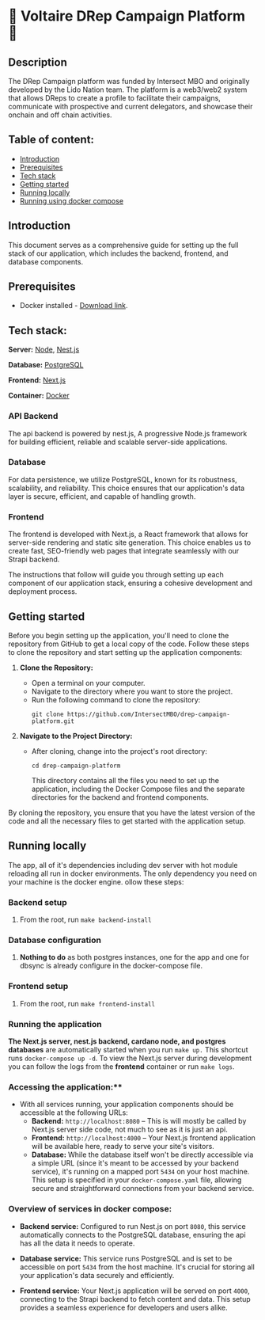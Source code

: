 # 🚀 Voltaire DRep Campaign Platform 🚀

## Description
The DRep Campaign platform was funded by Intersect MBO and originally developed by the Lido Nation team.
The platform is a web3/web2 system that allows DReps to create a profile to facilitate their campaigns,
communicate with prospective and current delegators, and showcase their onchain and off chain activities.

## Table of content:

- [Introduction](#introduction)
- [Prerequisites](#prerequisites)
- [Tech stack](#tech-stack)
- [Getting started](#getting-started)
- [Running locally](#running-locally)
- [Running using docker compose](#running-using-docker-compose)

## Introduction

This document serves as a comprehensive guide for setting up the full stack of our application, which includes the backend, frontend, and database components.

## Prerequisites

- Docker installed - [Download link](https://docs.docker.com/engine/install/).


## Tech stack:

**Server:** [Node](https://nodejs.org/en/about/), [Nest.js](https://nestjs.com/)

**Database:** [PostgreSQL](https://www.postgresql.org/)

**Frontend:** [Next.js](https://nextjs.org/)

**Container:** [Docker](https://docs.docker.com/get-started/)

### API Backend

The api backend is powered by nest.js, A progressive Node.js framework for building efficient, reliable and scalable server-side applications.

### Database

For data persistence, we utilize PostgreSQL, known for its robustness, scalability, and reliability. This choice ensures that our application's data layer is secure, efficient, and capable of handling growth.

### Frontend
The frontend is developed with Next.js, a React framework that allows for server-side rendering and static site generation. This choice enables us to create fast, SEO-friendly web pages that integrate seamlessly with our Strapi backend.

The instructions that follow will guide you through setting up each component of our application stack, ensuring a cohesive development and deployment process.

## Getting started

Before you begin setting up the application, you'll need to clone the repository from GitHub to get a local copy of the code. Follow these steps to clone the repository and start setting up the application components:

1. **Clone the Repository:**

    - Open a terminal on your computer.
    - Navigate to the directory where you want to store the project.
    - Run the following command to clone the repository:
      ```
      git clone https://github.com/IntersectMBO/drep-campaign-platform.git
      ```

2. **Navigate to the Project Directory:**
    - After cloning, change into the project's root directory:
      ```
      cd drep-campaign-platform
      ```
      This directory contains all the files you need to set up the application, including the Docker Compose files and the separate directories for the backend and frontend components.

By cloning the repository, you ensure that you have the latest version of the code and all the necessary files to get started with the application setup.

## Running locally

The app, all of it's dependencies including dev server with hot module reloading all run in docker environments. The only dependency you need on your machine is the docker engine.
ollow these steps:

### Backend setup

1. From the root, run `make backend-install`

### Database configuration

1. **Nothing to do** as both postgres instances, one for the app and one for dbsync is already configure in the docker-compose file.

### Frontend setup

1.  From the root, run `make frontend-install`


### Running the application
**The Next.js server, nest.js backend, cardano node, and postgres databases** are automatically started when you run `make up.`
This shortcut runs `docker-compose up -d`. To view the Next.js server during development you can follow the logs from the **frontend** container
or run `make logs`.


### Accessing the application:**
- With all services running, your application components should be accessible at the following URLs:
    - **Backend:** `http://localhost:8080` – This is  will mostly be called by Next.js server side code, not much to see as it is just an api.
    - **Frontend:** `http://localhost:4000` – Your Next.js frontend application will be available here, ready to serve your site's visitors.
    - **Database:** While the database itself won't be directly accessible via a simple URL (since it's meant to be accessed by your backend service), it's running on a mapped port `5434` on your host machine. This setup is specified in your `docker-compose.yaml` file, allowing secure and straightforward connections from your backend service.

### Overview of services in docker compose:

- **Backend service:** Configured to run Nest.js on port `8080`, this service automatically connects to the PostgreSQL database, ensuring the api has all the data it needs to operate.

- **Database service:** This service runs PostgreSQL and is set to be accessible on port `5434` from the host machine. It's crucial for storing all your application's data securely and efficiently.

- **Frontend service:** Your Next.js application will be served on port `4000`, connecting to the Strapi backend to fetch content and data. This setup provides a seamless experience for developers and users alike.
